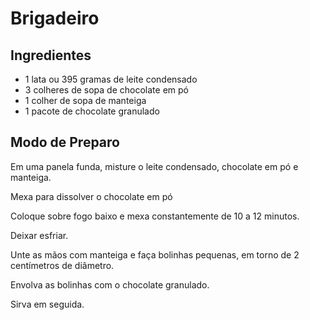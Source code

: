 # Brigadeiro



## Ingredientes

- 1 lata ou 395 gramas de leite condensado
- 3 colheres de sopa de chocolate em pó
- 1 colher de sopa de manteiga
- 1 pacote de chocolate granulado

## Modo de Preparo

Em uma panela funda, misture o leite condensado, chocolate em pó e manteiga.

Mexa para dissolver o chocolate em pó

Coloque sobre fogo baixo e mexa constantemente de 10 a 12 minutos.

Deixar esfriar.

Unte as mãos com manteiga e faça bolinhas pequenas, em torno de 2 centímetros de diâmetro.

Envolva as bolinhas com o chocolate granulado.

Sirva em seguida.





